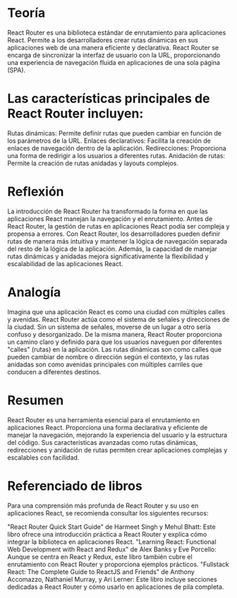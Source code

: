 # Teoría

React Router es una biblioteca estándar de enrutamiento para aplicaciones React. Permite a los desarrolladores crear rutas dinámicas en sus aplicaciones web de una manera eficiente y declarativa. React Router se encarga de sincronizar la interfaz de usuario con la URL, proporcionando una experiencia de navegación fluida en aplicaciones de una sola página (SPA).

# Las características principales de React Router incluyen:

Rutas dinámicas: Permite definir rutas que pueden cambiar en función de los parámetros de la URL.
Enlaces declarativos: Facilita la creación de enlaces de navegación dentro de la aplicación.
Redirecciones: Proporciona una forma de redirigir a los usuarios a diferentes rutas.
Anidación de rutas: Permite la creación de rutas anidadas y layouts complejos.

# Reflexión

La introducción de React Router ha transformado la forma en que las aplicaciones React manejan la navegación y el enrutamiento. Antes de React Router, la gestión de rutas en aplicaciones React podía ser compleja y propensa a errores. Con React Router, los desarrolladores pueden definir rutas de manera más intuitiva y mantener la lógica de navegación separada del resto de la lógica de la aplicación. Además, la capacidad de manejar rutas dinámicas y anidadas mejora significativamente la flexibilidad y escalabilidad de las aplicaciones React.

# Analogía

Imagina que una aplicación React es como una ciudad con múltiples calles y avenidas. React Router actúa como el sistema de señales y direcciones de la ciudad. Sin un sistema de señales, moverse de un lugar a otro sería confuso y desorganizado. De la misma manera, React Router proporciona un camino claro y definido para que los usuarios naveguen por diferentes "calles" (rutas) en la aplicación. Las rutas dinámicas son como calles que pueden cambiar de nombre o dirección según el contexto, y las rutas anidadas son como avenidas principales con múltiples carriles que conducen a diferentes destinos.

# Resumen
React Router es una herramienta esencial para el enrutamiento en aplicaciones React. Proporciona una forma declarativa y eficiente de manejar la navegación, mejorando la experiencia del usuario y la estructura del código. Sus características avanzadas como rutas dinámicas, redirecciones y anidación de rutas permiten crear aplicaciones complejas y escalables con facilidad.

# Referenciado de libros

Para una comprensión más profunda de React Router y su uso en aplicaciones React, se recomienda consultar los siguientes recursos:

"React Router Quick Start Guide" de Harmeet Singh y Mehul Bhatt: Este libro ofrece una introducción práctica a React Router y explica cómo integrar la biblioteca en aplicaciones React.
"Learning React: Functional Web Development with React and Redux" de Alex Banks y Eve Porcello: Aunque se centra en React y Redux, este libro también cubre el enrutamiento con React Router y proporciona ejemplos prácticos.
"Fullstack React: The Complete Guide to ReactJS and Friends" de Anthony Accomazzo, Nathaniel Murray, y Ari Lerner: Este libro incluye secciones dedicadas a React Router y cómo usarlo en aplicaciones de pila completa.
